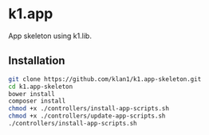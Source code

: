 # k1.app
App skeleton using k1.lib.
## Installation

```sh
git clone https://github.com/klan1/k1.app-skeleton.git
cd k1.app-skeleton
bower install
composer install
chmod +x ./controllers/install-app-scripts.sh
chmod +x ./controllers/update-app-scripts.sh
./controllers/install-app-scripts.sh
```